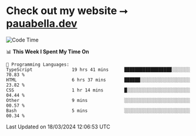 # Check out my website ⭢ [pauabella.dev](https://pauabella.dev)

<!--START_SECTION:waka-->
![Code Time](http://img.shields.io/badge/Code%20Time-3%2C113%20hrs%201%20min-blue)

📊 **This Week I Spent My Time On** 

```text
💬 Programming Languages: 
TypeScript               19 hrs 41 mins      ██████████████████░░░░░░░   70.83 % 
HTML                     6 hrs 37 mins       ██████░░░░░░░░░░░░░░░░░░░   23.82 % 
CSS                      1 hr 14 mins        █░░░░░░░░░░░░░░░░░░░░░░░░   04.44 % 
Other                    9 mins              ░░░░░░░░░░░░░░░░░░░░░░░░░   00.57 % 
Bash                     5 mins              ░░░░░░░░░░░░░░░░░░░░░░░░░   00.34 % 
```


 Last Updated on 18/03/2024 12:06:53 UTC
<!--END_SECTION:waka-->
